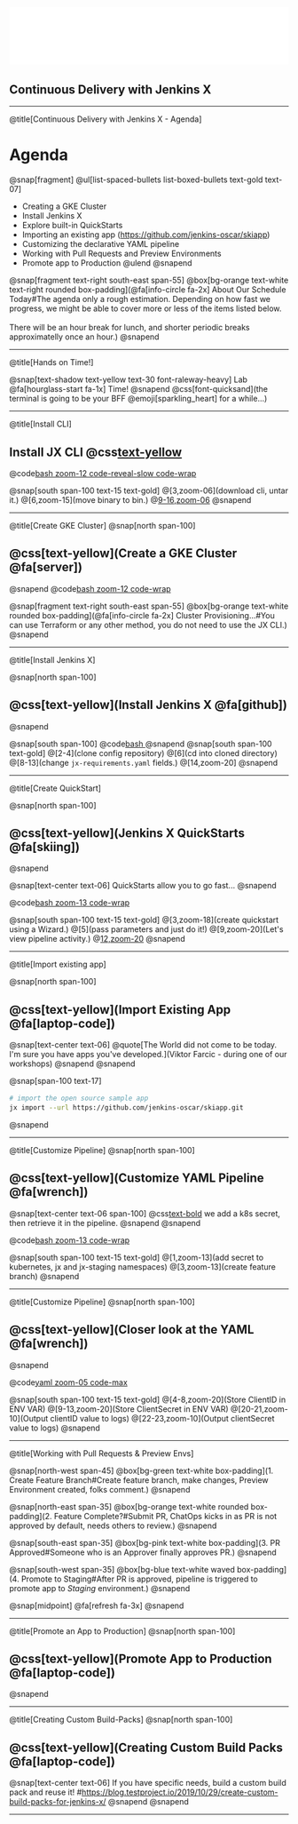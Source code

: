 ![IMAGE](assets/img/jx-logo.svg)

## Continuous Delivery with Jenkins X

---
@title[Continuous Delivery with Jenkins X - Agenda]
# Agenda

@snap[fragment]
@ul[list-spaced-bullets list-boxed-bullets text-gold text-07]
- Creating a GKE Cluster
- Install Jenkins X
- Explore built-in QuickStarts
- Importing an existing app (https://github.com/jenkins-oscar/skiapp)
- Customizing the declarative YAML pipeline
- Working with Pull Requests and Preview Environments
- Promote app to Production
@ulend
@snapend

@snap[fragment text-right south-east span-55]
@box[bg-orange text-white text-right rounded box-padding](@fa[info-circle fa-2x] About Our Schedule Today#The agenda only a rough estimation. Depending on how fast we progress, we might be able to cover more or less of the items listed below.<br><br>There will be an hour break for lunch, and shorter periodic breaks approximatelly once an hour.)
@snapend


---
@title[Hands on Time!]

@snap[text-shadow text-yellow text-30 font-raleway-heavy]
Lab @fa[hourglass-start fa-1x] Time!
@snapend
@css[font-quicksand](the terminal is going to be your BFF @emoji[sparkling_heart] for a while...)

---
@title[Install CLI]

## Install JX CLI   @css[text-yellow](@fa[terminal])

@code[bash zoom-12 code-reveal-slow code-wrap](workshops/continuous-delivery-jx/install-cli.sh)

@snap[south span-100 text-15 text-gold]
@[3,zoom-06](download cli, untar it.)
@[6,zoom-15](move binary to bin.)
@[9-16,zoom-06]()
@snapend

---
@title[Create GKE Cluster]
@snap[north span-100]
## @css[text-yellow](Create a GKE Cluster   @fa[server])
@snapend
@code[bash zoom-12 code-wrap](workshops/continuous-delivery-jx/create-cluster.sh)

@snap[fragment text-right south-east span-55]
@box[bg-orange text-white rounded box-padding](@fa[info-circle fa-2x] Cluster Provisioning...#You can use Terraform or any other method, you do not need to use the JX CLI.)
@snapend

--- 

@title[Install Jenkins X]

@snap[north span-100]
## @css[text-yellow](Install Jenkins X   @fa[github])
@snapend

@snap[south span-100]
@code[bash ](workshops/continuous-delivery-jx/boot-cluster.sh)
@snapend
@snap[south span-100 text-gold]
@[2-4](clone config repository)
@[6](cd into cloned directory)
@[8-13](change `jx-requirements.yaml` fields.)
@[14,zoom-20]
@snapend

--- 

@title[Create QuickStart]

@snap[north span-100]
## @css[text-yellow](Jenkins X QuickStarts   @fa[skiing])
@snapend

@snap[text-center text-06]
QuickStarts allow you to go fast...
@snapend


@code[bash zoom-13 code-wrap](workshops/continuous-delivery-jx/create-quickstart.sh)

@snap[south span-100 text-15 text-gold]
@[3,zoom-18](create quickstart using a Wizard.)
@[5](pass parameters and just do it!)
@[9,zoom-20](Let's view pipeline activity.)
@[12,zoom-20]()
@snapend

---
@title[Import existing app]

@snap[north span-100]
## @css[text-yellow](Import Existing App   @fa[laptop-code])
@snap[text-center text-06]
@quote[The World did not come to be today. I'm sure you have apps you've developed.](Viktor Farcic - during one of our workshops)
@snapend
@snapend



@snap[span-100 text-17]
```bash
# import the open source sample app
jx import --url https://github.com/jenkins-oscar/skiapp.git
```
@snapend

---
@title[Customize Pipeline]
@snap[north span-100]
## @css[text-yellow](Customize YAML Pipeline   @fa[wrench])

@snap[text-center text-06 span-100]
@css[text-bold](SCENARIO:) we add a k8s secret, then retrieve it in the pipeline.
@snapend
@snapend

@code[bash zoom-13 code-wrap](workshops/continuous-delivery-jx/pr-custom-pipeline.sh)

@snap[south span-100 text-15 text-gold]
@[1,zoom-13](add secret to kubernetes, jx and jx-staging namespaces)
@[3,zoom-13](create feature branch)
@snapend

---

@title[Customize Pipeline]
@snap[north span-100]
## @css[text-yellow](Closer look at the YAML   @fa[wrench])
@snapend

@code[yaml zoom-05 code-max](workshops/continuous-delivery-jx/pipeline.yaml)

@snap[south span-100 text-15 text-gold]
@[4-8,zoom-20](Store ClientID in ENV VAR)
@[9-13,zoom-20](Store ClientSecret in ENV VAR)
@[20-21,zoom-10](Output clientID value to logs)
@[22-23,zoom-10](Output clientSecret value to logs)
@snapend

---

@title[Working with Pull Requests & Preview Envs]

@snap[north-west span-45]
@box[bg-green text-white box-padding](1. Create Feature Branch#Create feature branch, make changes, Preview Environment created, folks comment.)
@snapend

@snap[north-east span-35]
@box[bg-orange text-white rounded box-padding](2. Feature Complete?#Submit PR, ChatOps kicks in as PR is not approved by default, needs others to review.)
@snapend

@snap[south-east span-35]
@box[bg-pink text-white box-padding](3. PR Approved#Someone who is an Approver finally approves PR.)
@snapend

@snap[south-west span-35]
@box[bg-blue text-white waved box-padding](4. Promote to Staging#After PR is approved, pipeline is triggered to promote app to *Staging* environment.)
@snapend

@snap[midpoint]
@fa[refresh fa-3x]
@snapend

---

@title[Promote an App to Production]
@snap[north span-100]
## @css[text-yellow](Promote App to Production   @fa[laptop-code])
@snapend

---

@title[Creating Custom Build-Packs]
@snap[north span-100]
## @css[text-yellow](Creating Custom Build Packs   @fa[laptop-code])
@snap[text-center text-06]
If you have specific needs, build a custom build pack and reuse it!
#https://blog.testproject.io/2019/10/29/create-custom-build-packs-for-jenkins-x/
@snapend
@snapend

---
